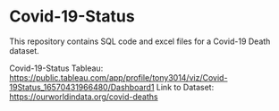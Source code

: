 # Covid-19-Status
This repository contains SQL code and excel files for a Covid-19 Death dataset.

Covid-19-Status Tableau: https://public.tableau.com/app/profile/tony3014/viz/Covid-19Status_16570431966480/Dashboard1
Link to Dataset: https://ourworldindata.org/covid-deaths
